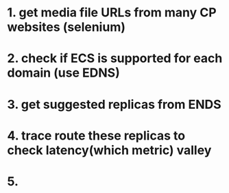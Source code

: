 # 1. get media file URLs from many CP websites (selenium)
# 2. check if ECS is supported for each domain (use EDNS)
# 3. get suggested replicas from ENDS
# 4. trace route these replicas to check latency(which metric) valley
# 5.
